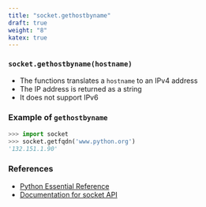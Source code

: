 ```yaml
---
title: "socket.gethostbyname"
draft: true
weight: "8"
katex: true
---
```


### `socket.gethostbyname(hostname)`
- The functions translates a `hostname` to an IPv4 address
- The IP address is returned as a string
- It does not support IPv6

### Example of `gethostbyname`

```python
>>> import socket
>>> socket.getfqdn('www.python.org')
'132.151.1.90'
```

### References
- [Python Essential Reference](http://index-of.co.uk/Python/Python%20Essential%20Reference,%20Fourth%20Edition.pdf)
- [Documentation for socket API](https://docs.python.org/3/library/socket.html)
